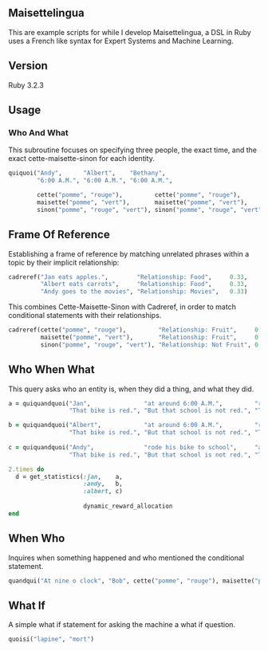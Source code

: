 ## Maisettelingua
This are example scripts for while I develop Maisettelingua, a DSL in Ruby uses a French like syntax for Expert Systems and Machine Learning.

## Version
Ruby 3.2.3

## Usage
### Who And What
This subroutine focuses on specifying three people, the exact time, and the exact cette-maisette-sinon for each identity.

~~~ruby
quiquoi("Andy",      "Albert",    "Bethany",
        "6:00 A.M.", "6:00 A.M.", "6:00 A.M.",

        cette("pomme", "rouge"),         cette("pomme", "rouge"),         cette("pomme", "rouge"),
        maisette("pomme", "vert"),       maisette("pomme", "vert"),       maisette("pomme", "vert"),
        sinon("pomme", "rouge", "vert"), sinon("pomme", "rouge", "vert"), sinon("pomme", "rouge", "vert"))
~~~

## Frame Of Reference
Establishing a frame of reference by matching unrelated phrases within a topic by their implicit relationship:

~~~ruby
cadreref("Jan eats apples.",        "Relationship: Food",     0.33,
         "Albert eats carrots",     "Relationship: Food",     0.33,
         "Andy goes to the movies", "Relationship: Movies",   0.33)
~~~

This combines Cette-Maisette-Sinon with Cadreref, in order to match conditional statements with their relationships.

~~~ruby
cadreref(cette("pomme", "rouge"),         "Relationship: Fruit",     0.33,
         maisette("pomme", "vert"),       "Relationship: Fruit",     0.33,
         sinon("pomme", "rouge", "vert"), "Relationship: Not Fruit", 0.33)
~~~

## Who When What
This query asks who an entity is, when they did a thing, and what they did.

~~~ruby
a = quiquandquoi("Jan",               "at around 6:00 A.M.",         "rode his bike to school.",
                 "That bike is red.", "But that school is not red.", "The road is neither red or green.")

b = quiquandquoi("Albert",            "at around 6:00 A.M.",         "rode his bike to school.",
                 "That bike is red.", "But that school is not red.", "The road is neither red or green.")
                 
c = quiquandquoi("Andy",              "rode his bike to school",     "at around 6:00 A.M.",
                 "That bike is red.", "But that school is not red.", "The road is neither red or green.")

2.times do
  d = get_statistics(:jan,    a,
                     :andy,   b,
                     :albert, c)
               
                     dynamic_reward_allocation
end
~~~

## When Who
Inquires when something happened and who mentioned the conditional statement.

~~~ruby
quandqui("At nine o clock", "Bob", cette("pomme", "rouge"), maisette("pomme", "vert"), sinon("pomme", "rouge", "vert"))
~~~

## What If
A simple what if statement for asking the machine a what if question.

~~~ruby
quoisi("lapine", "mort")
~~~
